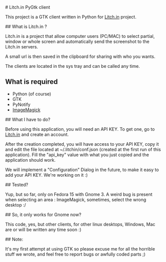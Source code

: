 # Litch.in PyGtk client

This project is a GTK client written in Python for [Litch.in](http://litch.in) project.

## What is Litch.in ?

Litch.in is a project that allow computer users (PC/MAC) to select partial, window or whole screen and automatically send the screenshot to the Litch.in servers.

A small url is then saved in the clipboard for sharing with who you wants.

The clients are located in the sys tray and can be called any time.

## What is required

 * Python (of course)
 * GTK
 * PyNotify
 * [ImageMagick](http://www.imagemagick.org)

## What I have to do?

Before using this application, you will need an API KEY. To get one, go to [Litch.in](http://litch.in) and create an account.

After the creation completed, you will have access to your API KEY, copy it and edit the file located at ~/.litchin/conf.json (created at the first run of this application). Fill the "api_key" value with what you just copied and the application should work.

We will implement a "Configuration" Dialog in the future, to make it easy to add your API KEY. We're working on it :) 

## Tested?

Yup, but so far, only on Fedora 15 with Gnome 3.
A weird bug is present when selecting an area : ImageMagick, sometimes, select the wrong desktop :/

## So, it only works for Gnome now?

This code, yes, but other clients, for other linux desktops, Windows, Mac are or will be written any time soon :)

## Note:

It's my first attempt at using GTK so please excuse me for all the horrible stuff we wrote,
and feel free to report bugs or awfully coded parts ;)
